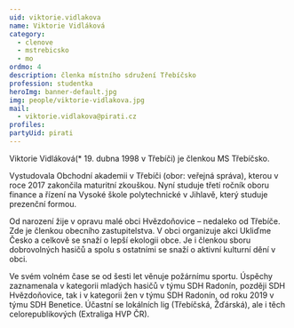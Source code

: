 ```yaml
---
uid: viktorie.vidlakova
name: Viktorie Vidláková
category:
  - clenove
  - mstrebicsko
  - mo
ordmo: 4
description: členka místního sdružení Třebíčsko
profession: studentka
heroImg: banner-default.jpg
img: people/viktorie-vidlakova.jpg
mail:
  - viktorie.vidlakova@pirati.cz
profiles:
partyUid: pirati
---
```


Viktorie Vidláková(* 19. dubna 1998 v Třebíči) je členkou MS Třebíčsko.

Vystudovala Obchodní akademii v Třebíči (obor: veřejná správa), kterou v roce 2017 zakončila maturitní zkouškou. Nyní studuje třetí ročník oboru finance a řízení na Vysoké škole polytechnické v Jihlavě, který studuje prezenční formou.

Od narození žije v opravu malé obci Hvězdoňovice – nedaleko od Třebíče. Zde je členkou obecního zastupitelstva. V obci organizuje akci Ukliďme Česko a celkově se snaží o lepší ekologii obce. Je i členkou sboru dobrovolných hasičů a spolu s ostatními se snaží o aktivní kulturní dění v obci.

Ve svém volném čase se od šesti let věnuje požárnímu sportu. Úspěchy zaznamenala v kategorii mladých hasičů v týmu SDH Radonín, později SDH Hvězdoňovice, tak i v kategorii žen v týmu SDH Radonín, od roku 2019 v týmu SDH Benetice. Účastní se lokálních lig (Třebíčská, Žďárská), ale i těch celorepublikových (Extraliga HVP ČR).
